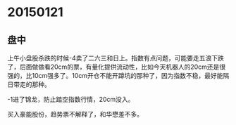 # 20150121



## 盘中

上午小盘股杀跌的时候-4卖了二六三和日上。指数有点问题，可能要走五浪下跌了，后面做做看20cm的票，有量化提供流动性，比如今天机器人的20cm还是很强的，比10cm强多了。10cm开仓不能开蹲坑的那种了，因为指数不稳，最好能隔日带走的那种。

-1进了锦龙，防止踏空指数行情，20cm没入。

买入豪能股份，趋势票不解释了，和华懋差不多。
